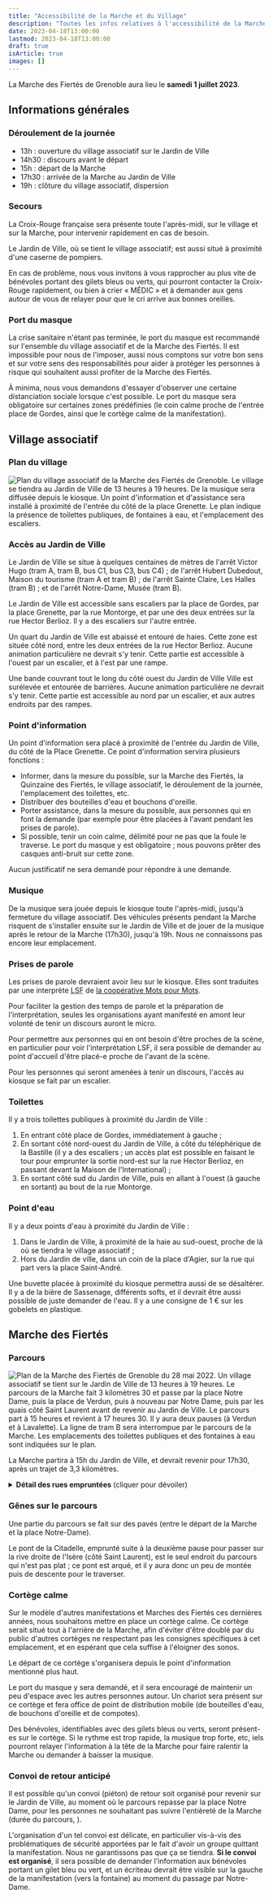 ```yaml
---
title: "Accessibilité de la Marche et du Village"
description: "Toutes les infos relatives à l'accessibilité de la Marche des Fiertés de Grenoble du 1er juillet 2023."
date: 2023-04-18T13:00:00
lastmod: 2023-04-18T13:00:00
draft: true
isArticle: true
images: []
---
```


La Marche des Fiertés de Grenoble aura lieu le **<time datetime="2022-05-28">samedi 1 juillet 2023</time>**.

## Informations générales

### Déroulement de la journée

- 13h : ouverture du village associatif sur le Jardin de Ville
- 14h30 : discours avant le départ
- 15h : départ de la Marche
- 17h30 : arrivée de la Marche au Jardin de Ville
- 19h : clôture du village associatif, dispersion

### Secours

La Croix-Rouge française sera présente toute l'après-midi, sur le village et sur la Marche, pour intervenir rapidement en cas de besoin.

Le Jardin de Ville, où se tient le village associatif; est aussi situé à proximité d'une caserne de pompiers.

En cas de problème, nous vous invitons à vous rapprocher au plus vite de bénévoles portant des gilets bleus ou verts, qui pourront contacter la Croix-Rouge rapidement, ou bien à crier « MÉDIC » et à demander aux gens autour de vous de relayer pour que le cri arrive aux bonnes oreilles.

### Port du masque

La crise sanitaire n'étant pas terminée, le port du masque est recommandé sur l'ensemble du village associatif et de la Marche des Fiertés. Il est impossible pour nous de l'imposer, aussi nous comptons sur votre bon sens et sur votre sens des responsabilités pour aider à protéger les personnes à risque qui souhaitent aussi profiter de la Marche des Fiertés.

À minima, nous vous demandons d'essayer d'observer une certaine distanciation sociale lorsque c'est possible. Le port du masque sera obligatoire sur certaines zones prédéfinies (le coin calme proche de l'entrée place de Gordes, ainsi que le cortège calme de la manifestation).

## Village associatif

### Plan du village

<img alt="Plan du village associatif de la Marche des Fiertés de Grenoble. Le village se tiendra au Jardin de Ville de 13 heures à 19 heures. De la musique sera diffusée depuis le kiosque. Un point d'information et d'assistance sera installé à proximité de l'entrée du côté de la place Grenette. Le plan indique la présence de toilettes publiques, de fontaines à eau, et l'emplacement des escaliers." src="../village.png" class="affiche">

### Accès au Jardin de Ville

Le Jardin de Ville se situe à quelques centaines de mètres de l'arrêt Victor Hugo (tram A, tram B, bus C1, bus C3, bus C4) ; de l'arrêt Hubert Dubedout, Maison du tourisme (tram A et tram B) ; de l'arrêt Sainte Claire, Les Halles (tram B) ; et de l'arrêt Notre-Dame, Musée (tram B).

Le Jardin de Ville est accessible sans escaliers par la place de Gordes, par la place Grenette, par la rue Montorge, et par une des deux entrées sur la rue Hector Berlioz. Il y a des escaliers sur l'autre entrée.

Un quart du Jardin de Ville est abaissé et entouré de haies. Cette zone est située côté nord, entre les deux entrées de la rue Hector Berlioz. Aucune animation particulière ne devrait s'y tenir. Cette partie est accessible à l'ouest par un escalier, et à l'est par une rampe.

Une bande couvrant tout le long du côté ouest du Jardin de Ville  Ville est surélevée et entourée de barrières. Aucune animation particulière ne devrait s'y tenir. Cette partie est accessible au nord par un escalier, et aux autres endroits par des rampes.

### Point d'information

Un point d'information sera placé à proximité de l'entrée du Jardin de Ville, du côté de la Place Grenette. Ce point d'information servira plusieurs fonctions :

- Informer, dans la mesure du possible, sur la Marche des Fiertés, la Quinzaine des Fiertés, le village associatif, le déroulement de la journée, l'emplacement des toilettes, etc.
- Distribuer des bouteilles d'eau et bouchons d'oreille.
- Porter assistance, dans la mesure du possible, aux personnes qui en font la demande (par exemple pour être placées à l'avant pendant les prises de parole).
- Si possible, tenir un coin calme, délimité pour ne pas que la foule le traverse. Le port du masque y est obligatoire ; nous pouvons prêter des casques anti-bruit sur cette zone.

Aucun justificatif ne sera demandé pour répondre à une demande.

### Musique

De la musique sera jouée depuis le kiosque toute l'après-midi, jusqu'à fermeture du village associatif. Des véhicules présents pendant la Marche risquent de s'installer ensuite sur le Jardin de Ville et de jouer de la musique après le retour de la Marche (17h30), jusqu'à 19h. Nous ne connaissons pas encore leur emplacement.

### Prises de parole

Les prises de parole devraient avoir lieu sur le kiosque. Elles sont traduites par une interprète <abbr title="Langue des Signes Française">LSF</abbr> de [la coopérative Mots pour Mots](http://motspourmots.com/).

Pour faciliter la gestion des temps de parole et la préparation de l'interprétation, seules les organisations ayant manifesté en amont leur volonté de tenir un discours auront le micro.

Pour permettre aux personnes qui en ont besoin d'être proches de la scène, en particulier pour voir l'interprétation LSF, il sera possible de demander au point d'accueil d'être placé-e proche de l'avant de la scène.

Pour les personnes qui seront amenées à tenir un discours, l'accès au kiosque se fait par un escalier.

### Toilettes

Il y a trois toilettes publiques à proximité du Jardin de Ville :

1. En entrant côté place de Gordes, immédiatement à gauche ;
1. En sortant côté nord-ouest du Jardin de Ville, à côté du téléphérique de la Bastille (il y a des escaliers ; un accès plat est possible en faisant le tour pour emprunter la sortie nord-est sur la rue Hector Berlioz, en passant devant la Maison de l'International) ;
1. En sortant côté sud du Jardin de Ville, puis en allant à l'ouest (à gauche en sortant) au bout de la rue Montorge.

### Point d'eau

Il y a deux points d'eau à proximité du Jardin de Ville :

1. Dans le Jardin de Ville, à proximité de la haie au sud-ouest, proche de là où se tiendra le village associatif ;
1. Hors du Jardin de ville, dans un coin de la place d'Agier, sur la rue qui part vers la place Saint-André.

Une buvette placée à proximité du kiosque permettra aussi de se désaltérer. Il y a de la bière de Sassenage, différents softs, et il devrait être aussi possible de juste demander de l'eau. Il y a une consigne de 1 € sur les gobelets en plastique.

## Marche des Fiertés

### Parcours

<img class="affiche" alt="Plan de la Marche des Fiertés de Grenoble du 28 mai 2022. Un village associatif se tient sur le Jardin de Ville de 13 heures à 19 heures. Le parcours de la Marche fait 3 kilomètres 30 et passe par la place Notre Dame, puis la place de Verdun, puis à nouveau par Notre Dame, puis par les quais côté Saint Laurent avant de revenir au Jardin de Ville. Le parcours part à 15 heures et revient à 17 heures 30. Il y aura deux pauses (à Verdun et à Lavalette). La ligne de tram B sera interrompue par le parcours de la Marche. Les emplacements des toilettes publiques et des fontaines à eau sont indiquées sur le plan." src="../parcours.jpg"/>

La Marche partira à 15h du Jardin de Ville, et devrait revenir pour 17h30, après un trajet de 3,3 kilomètres.

<details>

<summary><strong>Détail des rues empruntées</strong> (cliquer pour dévoiler)</summary>

1. Jardin de Ville
1. Place de Gordes
1. Rue Diodore Rahoult
1. Grande Rue
1. Rue des Clercs
1. Rue Barnave
1. Place Notre Dame
1. Rue Très Cloîtres
1. Rue de l'Alma
1. Rue Abbé de la Salle
1. Rue Général de Beylie
1. Place de Verdun (pause, 1,30 km, discours éventuel)
1. Rue Hébert
1. Rue Dominique Villars
1. Rue Bayard
1. Place Notre Dame
1. Rue Frédéric Taulier
1. Place de Lavalette (pause, 2,08 km, pour regroupement)
1. Pont de la Citadelle
1. Quai Mounier
1. Quai Perrière
1. Pont Marius Gontard
1. Quai Stéphane Jay
1. Rue Hector Berlioz
1. Jardin de Ville (arrivée, 3,30 km)

</details>

### Gênes sur le parcours

Une partie du parcours se fait sur des pavés (entre le départ de la Marche et la place Notre-Dame).

Le pont de la Citadelle, emprunté suite à la deuxième pause pour passer sur la rive droite de l'Isère (côté Saint Laurent), est le seul endroit du parcours qui n'est pas plat ; ce pont est arqué, et il y aura donc un peu de montée puis de descente pour le traverser.

### Cortège calme

Sur le modèle d'autres manifestations et Marches des Fiertés ces dernières années, nous souhaitons mettre en place un cortège calme. Ce cortège serait situé tout à l'arrière de la Marche, afin d'éviter d'être doublé par du public d'autres cortèges ne respectant pas les consignes spécifiques à cet emplacement, et en espérant que cela suffise à l'éloigner des sonos.

Le départ de ce cortège s'organisera depuis le point d'information mentionné plus haut.

Le port du masque y sera demandé, et il sera encouragé de maintenir un peu d'espace avec les autres personnes autour. Un chariot sera présent sur ce cortège et fera office de point de distribution mobile (de bouteilles d'eau, de bouchons d'oreille et de compotes).

Des bénévoles, identifiables avec des gilets bleus ou verts, seront présent-es sur le cortège. Si le rythme est trop rapide, la musique trop forte, etc, iels pourront relayer l'information à la tête de la Marche pour faire ralentir la Marche ou demander à baisser la musique.

### Convoi de retour anticipé

Il est possible qu'un convoi (piéton) de retour soit organisé pour revenir sur le Jardin de Ville, au moment où le parcours repasse par la place Notre Dame, pour les personnes ne souhaitant pas suivre l'entièreté de la Marche (durée du parcours, ).

L'organisation d'un tel convoi est délicate, en particulier vis-à-vis des problématiques de sécurité apportées par le fait d'avoir un groupe quittant la manifestation. Nous ne garantissons pas que ça se tiendra. **Si le convoi est organisé**, il sera possible de demander l'information aux bénévoles portant un gilet bleu ou vert, et un écriteau devrait être visible sur la gauche de la manifestation (vers la fontaine) au moment du passage par Notre-Dame.

<!--
## Charte d'accessibilité

Nous avons renseigné la charte d'accessibilité de l'association handi queer lyonnaise La Marginale.
-->
